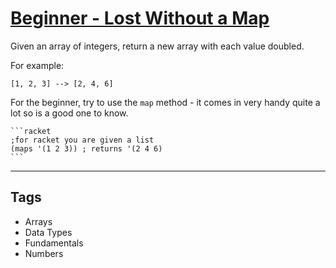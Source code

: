 # [Beginner - Lost Without a Map](https://www.codewars.com/kata/57f781872e3d8ca2a000007e)

Given an array of integers, return a new array with each value doubled.

For example:

`[1, 2, 3] --> [2, 4, 6]`

For the beginner, try to use the `map` method - it comes in very handy quite a lot so is a good one to know.

````if:racket
```racket
;for racket you are given a list
(maps '(1 2 3)) ; returns '(2 4 6)
```
````

---

## Tags

- Arrays
- Data Types
- Fundamentals
- Numbers
